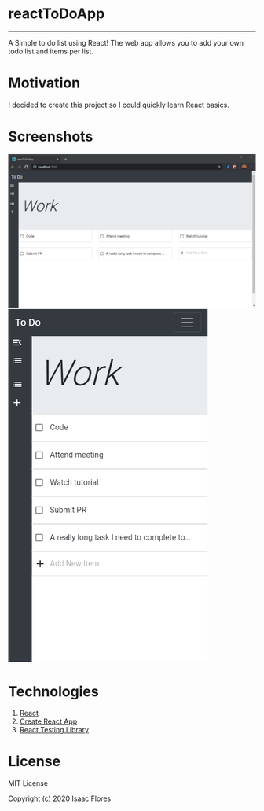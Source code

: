# reactToDoApp
---
A Simple to do list using React! The web app allows you to add your own todo list and items per list. 

# Motivation
I decided to create this project so I could quickly learn React basics. 

# Screenshots
![](imgs/todo-app-screenshot.png)
![](imgs/todo-app-mobile-screenshot.png)

# Technologies
1. [React](https://reactjs.org/)
2. [Create React App](https://create-react-app.dev/)
3. [React Testing Library](https://github.com/testing-library/react-testing-library)

# License
MIT License

Copyright (c) 2020 Isaac Flores


